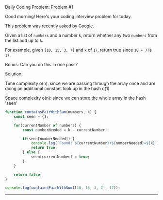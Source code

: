 Daily Coding Problem: Problem #1

Good morning! Here's your coding interview problem for today.

This problem was recently asked by Google.

Given a list of `numbers` and a number `k`, return whether any two `numbers` from the list add up to `k`.

For example, given `[10, 15, 3, 7]` and `k` of `17`, return true since `10 + 7` is `17`.

Bonus: Can you do this in one pass?

Solution:

Time complexity o(n): since we are passing through the array once and are doing an additional constant look up in the hash o(1)

Space complexity o(n): since we can store the whole array in the hash 'seen'

```javascript
function containsPairWithSum(numbers, k) {
	const seen = {};

	for(currentNumber of numbers) {
		const numberNeeded = k - currentNumber;

		if(seen[numberNeeded]) {
			console.log(`Found! ${currentNumber}+${numberNeeded}=${k}`);
			return true;
		} else {
			seen[currentNumber] = true;
		}
	}

	return false;
}

console.log(containsPairWithSum([10, 15, 3, 7], 17));
```

---